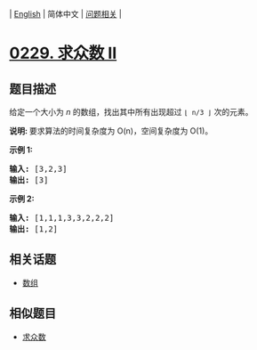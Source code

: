
| [English](README_EN.md) | 简体中文 | [问题相关](QUESTION.md) |
# [0229. 求众数 II](https://leetcode-cn.com/problems/majority-element-ii/)
## 题目描述
<p>给定一个大小为&nbsp;<em>n&nbsp;</em>的数组，找出其中所有出现超过&nbsp;<code>&lfloor; n/3 &rfloor;</code>&nbsp;次的元素。</p>

<p><strong>说明: </strong>要求算法的时间复杂度为 O(n)，空间复杂度为 O(1)。</p>

<p><strong>示例&nbsp;1:</strong></p>

<pre><strong>输入:</strong> [3,2,3]
<strong>输出:</strong> [3]</pre>

<p><strong>示例 2:</strong></p>

<pre><strong>输入:</strong> [1,1,1,3,3,2,2,2]
<strong>输出:</strong> [1,2]</pre>

## 相关话题
- [数组](https://leetcode-cn.com/tag/array)
## 相似题目
- [求众数](../0169/README.md)
